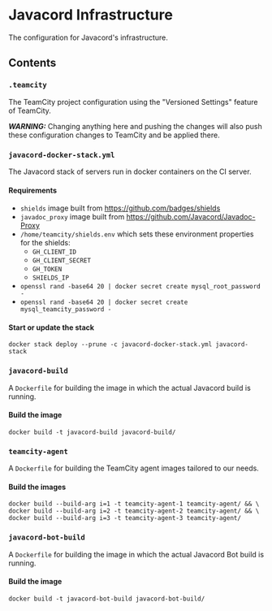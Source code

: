 # Javacord Infrastructure

The configuration for Javacord's infrastructure.

## Contents

### `.teamcity`

The TeamCity project configuration using the "Versioned Settings" feature of TeamCity.

***WARNING:*** Changing anything here and pushing the changes will also push these
configuration changes to TeamCity and be applied there.

### `javacord-docker-stack.yml`

The Javacord stack of servers run in docker containers on the CI server.

#### Requirements

* `shields` image built from https://github.com/badges/shields
* `javadoc_proxy` image built from https://github.com/Javacord/Javadoc-Proxy
* `/home/teamcity/shields.env` which sets these environment properties for the shields:
  * `GH_CLIENT_ID`
  * `GH_CLIENT_SECRET`
  * `GH_TOKEN`
  * `SHIELDS_IP`
* `openssl rand -base64 20 | docker secret create mysql_root_password -`
* `openssl rand -base64 20 | docker secret create mysql_teamcity_password -`

#### Start or update the stack

```shell
docker stack deploy --prune -c javacord-docker-stack.yml javacord-stack
```

### `javacord-build`

A `Dockerfile` for building the image in which the actual Javacord build is running.

#### Build the image

```shell
docker build -t javacord-build javacord-build/
```

### `teamcity-agent`

A `Dockerfile` for building the TeamCity agent images tailored to our needs.

#### Build the images

```shell
docker build --build-arg i=1 -t teamcity-agent-1 teamcity-agent/ && \
docker build --build-arg i=2 -t teamcity-agent-2 teamcity-agent/ && \
docker build --build-arg i=3 -t teamcity-agent-3 teamcity-agent/
```

### `javacord-bot-build`

A `Dockerfile` for building the image in which the actual Javacord Bot build is running.

#### Build the image

```shell
docker build -t javacord-bot-build javacord-bot-build/
```
